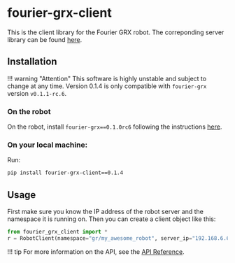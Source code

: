 # fourier-grx-client

This is the client library for the Fourier GRX robot. 
The correponding server library can be found [here](https://pypi.org/project/fourier-grx/0.1.1rc6/).

## Installation

!!! warning "Attention"
    This software is highly unstable and subject to change at any time. Version 0.1.4 is only compatible with `fourier-grx` version `v0.1.1-rc.6`.


### On the robot

On the robot, install `fourier-grx==0.1.0rc6` following the instructions [here](https://github.com/FFTAI/Wiki-GRx-Deploy/tree/0.1.0rc6).

### On your local machine:

Run:

```bash
pip install fourier-grx-client==0.1.4
```

## Usage

First make sure you know the IP address of the robot server and the namespace it is running on. Then you can create a client object like this:

```python
from fourier_grx_client import *
r = RobotClient(namespace="gr/my_awesome_robot", server_ip="192.168.6.6")
```

!!! tip
    For more information on the API, see the [API Reference](reference/api.md).

